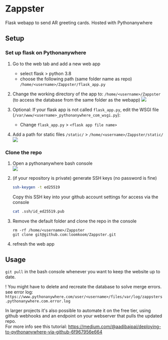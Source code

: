 # Zappster
Flask webapp to send AR greeting cards.
Hosted with Pythonanywhere


## Setup

### Set up flask on Pythonanywhere
1. Go to the web tab and add a new web app
   - select flask > python 3.8
   - choose the following path (same folder name as repo)
   `/home/<username>/Zappster/flask_app.py`
   
2. Change the working directory of the app to:
  `/home/<username>/Zappster` (to access the database from the same folder as the webapp)
  ![](https://i.imgur.com/I8e2MZu.png)
  
3. Optional: If your flask app is not called `flask_app.py`, edit the WSGI file (`/var/www/<username>_pythonanywhere_com_wsgi.py`): 
    - Change `flask_app.py` > `<flask app file name>`
    
4. Add a path for static files
  `/static/` > `/home/<username>/Zappster/static/`
  ![](https://i.imgur.com/cWSV0Df.png)
  
### Clone the repo
1. Open a pythonanywhere bash console \
  ![](https://i.imgur.com/jNeYvUF.png)

2. (if your repository is private)
    generate SSH keys (no password is fine)
      ```bash
      ssh-keygen -t ed25519
      ```
    Copy this SSH key into your github account settings for access via the console
      ```bash
      cat .ssh/id_ed25519.pub
      ```
      
3. Remove the default folder and clone the repo in the console
    ```
    rm -rf /home/<username>/Zappster
    git clone git@github.com:loomkoom/Zappster.git
    ```

4. refresh the web app

## Usage
  `git pull` in the bash console whenever you want to keep the website up to date.
  
  ! You might have to delete and recreate the database to solve merge errors.
  see error log: `https://www.pythonanywhere.com/user/<username>/files/var/log/zappsters.pythonanywhere.com.error.log`

In larger projects it's also possible to automate it on the free tier, using github webhooks and an endpoint on your webserver that pulls the updated repo. \
For more info see this tutorial: <https://medium.com/@aadibajpai/deploying-to-pythonanywhere-via-github-6f967956e664>
